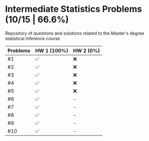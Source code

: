 # Intermediate Statistics Problems (10/15 | 66.6%)
Repository of questions and solutions related to the Master's degree statistical inference course

Problems | HW 1 (100%) | HW 2 (0%)
----|----|----
#1 | ✅ | ❌
#2 | ✅ | ❌
#3 | ✅ | ❌
#4 | ✅ | ❌
#5 | ✅ | ❌
#6 | ✅ | - 
#7 | ✅ | - 
#8 | ✅ | - 
#9 | ✅ | - 
#10 | ✅ | - 
